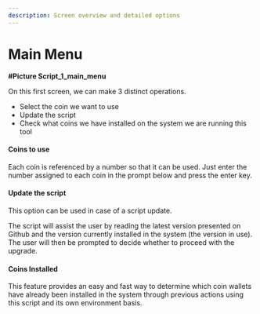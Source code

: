 ```yaml
---
description: Screen overview and detailed options
---
```


# Main Menu

**#Picture Script\_1\_main\_menu**

On this first screen, we can make 3 distinct operations.

* Select the coin we want to use
* Update the script
* Check what coins we have installed on the system we are running this tool

#### Coins to use

Each coin is referenced by a number so that it can be used. Just enter the number assigned to each coin in the prompt below and press the enter key.

#### Update the script

This option can be used in case of a script update.

The script will assist the user by reading the latest version presented on Github and the version currently installed in the system (the version in use). The user will then be prompted to decide whether to proceed with the upgrade.

#### Coins Installed

This feature provides an easy and fast way to determine which coin wallets have already been installed in the system through previous actions using this script and its own environment basis.
